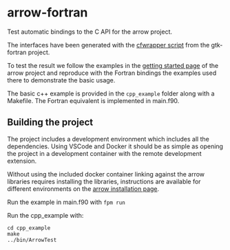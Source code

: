 # arrow-fortran
Test automatic bindings to the C API for the arrow project. 

The interfaces have been generated with the [cfwrapper script](https://github.com/vmagnin/gtk-fortran/wiki/How-to-hack-the-cfwrapper) from the gtk-fortran project. 

To test the result we follow the examples in the [getting started page](https://arrow.apache.org/docs/cpp/tutorials/basic_arrow.html) of the arrow project and reproduce with the Fortran bindings the examples used there to demonstrate the basic usage. 

The basic c++ example is provided in the `cpp_example` folder along with a Makefile. The Fortran equivalent is implemented in main.f90. 

## Building the project 

The project includes a development environment which includes all the dependencies. Using VSCode and Docker it should be as simple as opening the project in a development container with the remote development extension.

Without using the included docker container linking against the arrow libraries requires installing the libraries, instructions are available for different environments on the [arrow installation page](https://arrow.apache.org/install/).

Run the example in main.f90 with `fpm run`

Run the cpp_example with: 

```shell
cd cpp_example
make 
../bin/ArrowTest
```